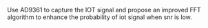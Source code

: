 Use AD9361 to capture the IOT signal and propose an improved FFT algorithm to enhance the probability of iot signal when snr is low.

